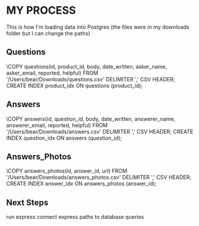 # MY PROCESS
This is how I'm loading data into Postgres (the files were in my downloads folder but I can change the paths)

## Questions
\COPY questions(id, product_id, body, date_written, asker_name, asker_email, reported, helpful)
FROM '/Users/bear/Downloads/questions.csv'
DELIMITER ','
CSV HEADER;
CREATE INDEX product_idx ON questions (product_id);

## Answers
\COPY answers(id, question_id, body, date_written, answerer_name, answerer_email, reported, helpful)
FROM '/Users/bear/Downloads/answers.csv'
DELIMITER ','
CSV HEADER;
CREATE INDEX question_idx ON answers (question_id);

## Answers_Photos
\COPY answers_photos(id, answer_id, url)
FROM '/Users/bear/Downloads/answers_photos.csv'
DELIMITER ','
CSV HEADER;
CREATE INDEX answer_idx ON answers_photos (answer_id);

## Next Steps
run express
connect express paths to database queries